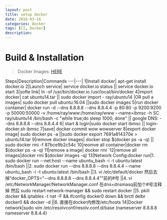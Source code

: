```yaml
---
layout: post
title: setup docker
date: 2016-03-16
categories: Docker
tags: [CI, Docker]
description: 
---
```


# Build & Installation

> Docker Images: [HERE](https://hub.docker.com/search/?isAutomated=0&isOfficial=0&page=1&pullCount=0&q=trinitycore&starCount=0)


Steps|Description|Commands
---|---|
1|Install docker| apt-get install docker.io
2|Launch service| service docker.io status
|| service docker.io start
3|softe link| ln -sf /usr/bin/docker.io /usr/local/bin/docker
4|import docker| cat ubuntu14.tar 
|| sudo docker import - ray/ubuntu14
|OR pull a images| sudo docker pull ubuntu:16.04
||sudo docker images
5|run docker container| docker run -d  --dns 8.8.8.8 --dns 8.8.4.4  -p 80:80 -p 9200:9200 -p 50000:50000 -v /home/ray/www:/home/ray/www --name=ibmsc -h SC ray/ubuntu14 /bin/bash -c "while true;do sleep 1000; done"
|| google DNS: --dns 8.8.8.8 --dns 8.8.4.4
6| start & login|sudo docker start ibmsc
|| login-docker.sh ibmsc
7|save| docker commit wow wowserver
8|export docker image| sudo docker ps -a
||sudo docker export 7691a814370e > ubuntu14.tar
9|remove docker images| docker stop $(docker ps -a -q)
|| sudo docker rmi -f 87bce9b2c54c
10|reomve all container|docker rm $(docker ps -a -q)
11|remove a image| docker rmi <image id>
12|remove all images|docker rmi $(docker images -q)
13|Network Config:docker run|1. sudo docker run --net:host --name ubuntu_bash -i -t ubuntu:latest /bin/bash 
||2. sudo docker run --dns 8.8.8.8 --dns 8.8.4.4 --name ubuntu_bash -i -t ubuntu:latest /bin/bash
||3. vi /etc/default/docker  然后去掉“docker_OPTS="--dns 8.8.8.8 --dns 8.8.4.4"”前的#号
||4. vi /etc/NetworkManager/NetworkManager.conf  在dns=dnsmasq前加个#号注释掉 然后 sudo restart network-manager && sudo restart docker
||5. pkill docker && iptables -t nat -F && ifconfig docker0 down && brctl delbr docker0 && docker -d
||6. 直接在docker内修改/etc/hosts
14|Docker network|sudo vim /etc/resolvconf/resolv.conf.d/base (nameserver 8.8.8.8 nameserver 8.8.4.4)